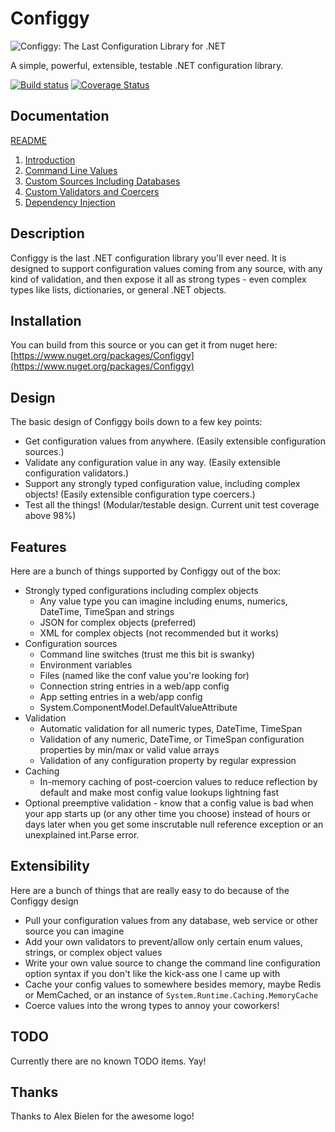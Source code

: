 # Configgy

![Configgy: The Last Configuration Library for .NET](https://raw.githubusercontent.com/bungeemonkee/Configgy/master/icon.png)

A simple, powerful, extensible, testable .NET configuration library. 

[![Build status](https://ci.appveyor.com/api/projects/status/64w2omp3rf0sa1hx?svg=true)](https://ci.appveyor.com/project/bungeemonkee/configgy) [![Coverage Status](https://coveralls.io/repos/github/bungeemonkee/Configgy/badge.svg?branch=master)](https://coveralls.io/github/bungeemonkee/Configgy?branch=master)

## Documentation

[README](README.md)

1. [Introduction](Documentation/Introduction.md)
2. [Command Line Values](Documentation/CommandLine.md)
3. [Custom Sources Including Databases](Documentation/CustomSources.md)
4. [Custom Validators and Coercers](Documentation/ValidatorsAndCoercers.md)
5. [Dependency Injection](Documentation/DependencyInjection.md)


## Description

Configgy is the last .NET configuration library you'll ever need. It is designed to support configuration values coming from any source, with any kind of validation, and then expose it all as strong types - even complex types like lists, dictionaries, or general .NET objects.

## Installation

You can build from this source or you can get it from nuget here: [https://www.nuget.org/packages/Configgy](https://www.nuget.org/packages/Configgy)

## Design

The basic design of Configgy boils down to a few key points:

* Get configuration values from anywhere. (Easily extensible configuration sources.)
* Validate any configuration value in any way. (Easily extensible configuration validators.)
* Support any strongly typed configuration value, including complex objects! (Easily extensible configuration type coercers.)
* Test all the things! (Modular/testable design. Current unit test coverage above 98%)

## Features

Here are a bunch of things supported by Configgy out of the box:

* Strongly typed configurations including complex objects
    * Any value type you can imagine including enums, numerics, DateTime, TimeSpan and strings
    * JSON for complex objects (preferred)
    * XML for complex objects (not recommended but it works)
* Configuration sources
    * Command line switches (trust me this bit is swanky)
    * Environment variables
    * Files (named like the conf value you're looking for)
    * Connection string entries in a web/app config
    * App setting entries in a web/app config
    * System.ComponentModel.DefaultValueAttribute
* Validation
    * Automatic validation for all numeric types, DateTime, TimeSpan
    * Validation of any numeric, DateTime, or TimeSpan configuration properties by min/max or valid value arrays
    * Validation of any configuration property by regular expression
* Caching
    * In-memory caching of post-coercion values to reduce reflection by default and make most config value lookups lightning fast
* Optional preemptive validation - know that a config value is bad when your app starts up (or any other time you choose) instead of hours or days later when you get some inscrutable null reference exception or an unexplained int.Parse error.

## Extensibility

Here are a bunch of things that are really easy to do because of the Configgy design

* Pull your configuration values from any database, web service or other source you can imagine
* Add your own validators to prevent/allow only certain enum values, strings, or complex object values
* Write your own value source to change the command line configuration option syntax if you don't like the kick-ass one I came up with
* Cache your config values to somewhere besides memory, maybe Redis or MemCached, or an instance of `System.Runtime.Caching.MemoryCache`
* Coerce values into the wrong types to annoy your coworkers!

## TODO

Currently there are no known TODO items. Yay!

## Thanks

Thanks to Alex Bielen for the awesome logo!